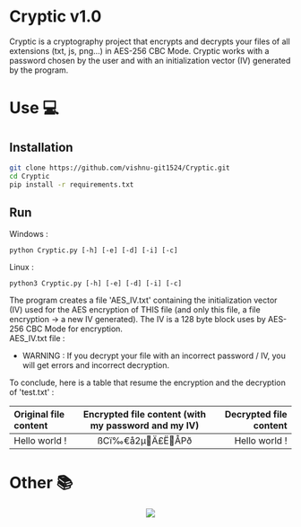 # Cryptic v1.0
Cryptic is a cryptography project  that encrypts and decrypts your files of all extensions (txt, js, png...) in AES-256 CBC Mode. Cryptic works with a password chosen by the user and with an initialization vector (IV) generated by the program.

# Use 💻
## Installation
```bash
git clone https://github.com/vishnu-git1524/Cryptic.git
cd Cryptic
pip install -r requirements.txt
```

## Run
Windows :
```
python Cryptic.py [-h] [-e] [-d] [-i] [-c]
```

Linux :
```
python3 Cryptic.py [-h] [-e] [-d] [-i] [-c]
```


The program creates a file 'AES_IV.txt' containing the initialization vector (IV) used for the AES encryption of THIS file (and only this file, a file encryption -> a new IV generated). The IV is a 128 byte block uses by AES-256 CBC Mode for encryption.<br />
AES_IV.txt file :


- WARNING : If you decrypt your file with an incorrect password / IV, you will get errors and incorrect decryption.


To conclude, here is a table that resume the encryption and the decryption of 'test.txt' :

| Original file content | Encrypted file content (with my password and my IV) | Decrypted file content |
| :---                  |     :---:                                           |                   ---: |
| Hello world !         | ßCï‰€å2µÄ£ËÅPð                                    | Hello world !          |

# Other 📚
<p align="center">
  <img src="https://img.shields.io/badge/Written%20In-Python-blue?style=for-the-badge">
</p>